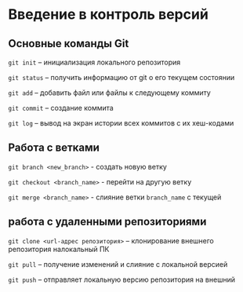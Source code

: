 # Введение в контроль версий

## Основные команды Git

`git init` – инициализация локального репозитория

`git status` – получить информацию от git о его текущем состоянии

`git add` – добавить файл или файлы к следующему коммиту

`git commit` – создание коммита

`git log` – вывод на экран истории всех коммитов с их хеш-кодами

## Работа с ветками

`git branch <new_branch>` - создать новую ветку

`git checkout <branch_name>` - перейти на другую ветку

`git merge <branch_name>` - слияние ветки `branch_name` с текущей

## работа с удаленными репозиториями

`git clone <url-адрес репозитория>` – клонирование внешнего репозитория налокальный ПК

`git pull` – получение изменений и слияние с локальной версией

`git push` – отправляет локальную версию репозитория на внешний

